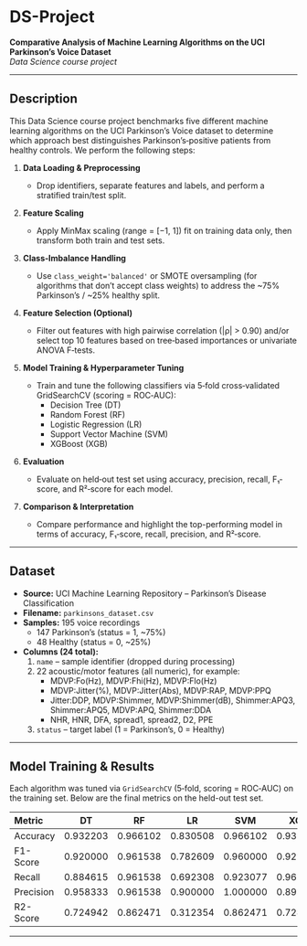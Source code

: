 # DS-Project

**Comparative Analysis of Machine Learning Algorithms on the UCI Parkinson’s Voice Dataset**  
*Data Science course project*

---


## Description

This Data Science course project benchmarks five different machine learning algorithms on the UCI Parkinson’s Voice dataset to determine which approach best distinguishes Parkinson’s‐positive patients from healthy controls. We perform the following steps:

1. **Data Loading & Preprocessing**  
   - Drop identifiers, separate features and labels, and perform a stratified train/test split.

2. **Feature Scaling**  
   - Apply MinMax scaling (range = [−1, 1]) fit on training data only, then transform both train and test sets.

3. **Class‐Imbalance Handling**  
   - Use `class_weight='balanced'` or SMOTE oversampling (for algorithms that don’t accept class weights) to address the ~75% Parkinson’s / ~25% healthy split.

4. **Feature Selection (Optional)**  
   - Filter out features with high pairwise correlation (|ρ| > 0.90) and/or select top 10 features based on tree‐based importances or univariate ANOVA F‐tests.

5. **Model Training & Hyperparameter Tuning**  
   - Train and tune the following classifiers via 5‐fold cross‐validated GridSearchCV (scoring = ROC‐AUC):
     - Decision Tree (DT)  
     - Random Forest (RF)  
     - Logistic Regression (LR)  
     - Support Vector Machine (SVM)  
     - XGBoost (XGB)  

6. **Evaluation**  
   - Evaluate on held‐out test set using accuracy, precision, recall, F₁‐score, and R²‐score for each model.

7. **Comparison & Interpretation**  
   - Compare performance and highlight the top-performing model in terms of accuracy, F₁‐score, recall, precision, and R²‐score.

---

## Dataset

- **Source:** UCI Machine Learning Repository – Parkinson’s Disease Classification  
- **Filename:** `parkinsons_dataset.csv`  
- **Samples:** 195 voice recordings  
  - 147 Parkinson’s (status = 1, ~75%)  
  - 48 Healthy (status = 0, ~25%)  
- **Columns (24 total):**  
  1. `name` – sample identifier (dropped during processing)  
  2. 22 acoustic/motor features (all numeric), for example:  
     - MDVP:Fo(Hz), MDVP:Fhi(Hz), MDVP:Flo(Hz)  
     - MDVP:Jitter(%), MDVP:Jitter(Abs), MDVP:RAP, MDVP:PPQ  
     - Jitter:DDP, MDVP:Shimmer, MDVP:Shimmer(dB), Shimmer:APQ3, Shimmer:APQ5, MDVP:APQ, Shimmer:DDA  
     - NHR, HNR, DFA, spread1, spread2, D2, PPE  
  3. `status` – target label (1 = Parkinson’s, 0 = Healthy)

---

## Model Training & Results

Each algorithm was tuned via `GridSearchCV` (5‐fold, scoring = ROC‐AUC) on the training set. Below are the final metrics on the held-out test set.

| Metric     | DT      | RF      | LR      | SVM     | XGB     |
|:-----------|:-------:|:-------:|:-------:|:-------:|:-------:|
| Accuracy   | 0.932203 | 0.966102 | 0.830508 | 0.966102 | 0.932203 |
| F1-Score   | 0.920000 | 0.961538 | 0.782609 | 0.960000 | 0.925926 |
| Recall     | 0.884615 | 0.961538 | 0.692308 | 0.923077 | 0.961538 |
| Precision  | 0.958333 | 0.961538 | 0.900000 | 1.000000 | 0.892857 |
| R2-Score   | 0.724942 | 0.862471 | 0.312354 | 0.862471 | 0.724942 |

---
